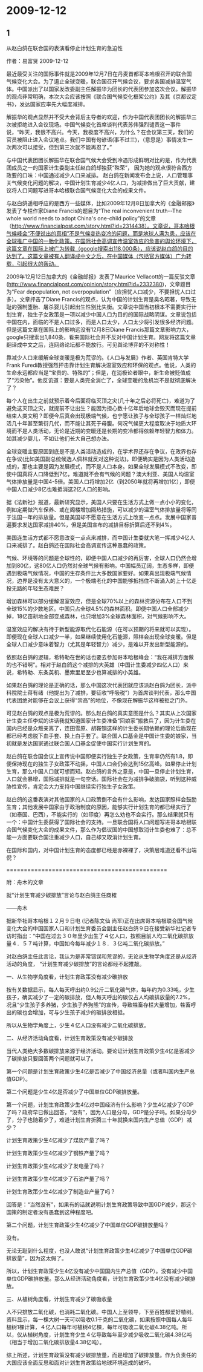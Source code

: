 # 2009-12-12

## 1

从赵白鸽在联合国的表演看停止计划生育的急迫性

作者：易富贤 2009-12-12

最近最受关注的国际事件就是2009年12月7日在丹麦首都哥本哈根召开的联合国气候变化大会。为了遏止全球变暖，联合国召开气候会议，要求各国减排温室气体。中国派出了以国家发改委副主任解振华为团长的代表团参加这次会议。解振华的观点非常明确，本次大会应该按照《联合国气候变化框架公约》及其《京都议定书》，发达国家应率先大幅度减排。

解振华的观点显然并不受大会背后主导者的欢迎，作为中国代表团团长的解振华三次被拒绝进入会议现场。中国气候变化首席谈判代表苏伟强烈谴责这一事件说，“昨天，我很不高兴。今天，我极度不高兴，为什么？在会议第三天，我们的官员被阻止进入会议地点。我们中国有句谚语(事不过三)，（意思是）事情发生一次两次可以接受，但到第三次就不能再忍了。”

与中国代表团团长解振华在联合国气候大会受到冷遇形成鲜明对比的是，作为代表团成员之一的国家计生委副主任赵白鸽却独获“殊荣”， 因为她的观点很符合西方政要的口味：中国通过减少人口来减排。 赵白鸽在新闻发布会上说，人口管理事关气候变化问题的解决，中国计划生育减少4亿人口，为减排做出了巨大贡献，建议将人口问题写进哥本哈根联合国气候变化大会的成果文件。

与赵白鸽遥相呼应的是西方一些媒体，比如2009年12月8日加拿大的《金融邮报》发表了专栏作家Diane Francis的题目为“The real inconvenient truth--The whole world needs to adopt China\'s one-child policy”的文章（http://www.financialpost.com/story.html?id=2314438）。文章说，哥本哈根气候峰会“不便说出的真相”不是气候变热变冷的问题，而是地球人满为患，应该在全球推广中国的一胎化政策。在国际社会高调宣传温室效应的危害的舆论环境下，这篇文章在国际上被广为转载（google搜索出118,000条），应该说赵白鸽的目的达到了。这篇文章被有人翻译成中文之后，在中国媒体（包括官方媒体）广为转载，引起很大的轰动。

2009年12月12日加拿大的《金融邮报》发表了Maurice Vellacott的一篇反驳文章(http://www.financialpost.com/opinion/story.html?id=2332380)，文章题目为“Fear depopulation, not overpopulation”（应担忧人口减少，不要担忧人口过多）。文章抨击了Diane Francis的观点，认为中国的计划生育是臭名昭著，导致无耻的强制堕胎、屠杀婴儿引起出生性别比失衡。文章说中国当初根本不需要实行计划生育，独生子女政策是一项以减少中国人口为目的的国际战略阴谋。文章说包括中国在内，面临的不是人口过多，而是人口太少，人口太少将引发很多经济问题。但是这篇文章在国际上的影响远没有12月8日Diane Francis那篇文章影响力大，google只搜索出1,840条，看来国际社会并不反对中国计划生育。网友将这篇文章翻译成中文之后，连网络论坛都不能放行。可见舆论博弈的不对称性！

靠减少人口来缓解全球变暖是极为荒谬的。《人口与发展》作者、英国肯特大学Frank Furedi教授强烈抨击靠计划生育解决温室效应和环保的观点。他说，人类的生命永远都应当是“宝贵的、特殊的”；但是，在消极论者眼中，新生命被贬值成了“污染物”。他反讥道：要是人类完全消亡了，全球变暖的危机岂不是就彻底解决了？

每个人在出生之前就预示着今后面将临灭顶之灾(几十年之后必将死亡)，难道为了避免这灭顶之灾，就提前不让出生？能因为担心数十亿年后地球会毁灭而现在提前结束人类文明？即便今后真会出现极端气候，也宁愿让孩子与全球孩子一样灿烂地活几十年甚至繁衍几代，而不能让其死于母腹。何况气候更大程度取决于地质大环境而不是人类活动，无论是近期的变暖还是长期的变冷都得依赖年轻智力和体力。如其减少婴儿，不如让他们长大自己想办法。

全球变暖主要原因到底是不是人类活动造成的，在学术界还存在争议，在政界也存在争议(比如美国副总统候选人佩林就反对这种说法)。即便确实是因为人类活动造成的，那也主要是因为发展模式，而不是人口本身。如果全球发展模式不改变，即使中国真将人口降低到7亿，难道就不会有气候的问题？澳大利亚、美国人均温室气体排放量是中国4-5倍。美国人口将增加2亿（到2050年就将再增加1亿），即便中国人口减少8亿也难抵消这2亿人口的影响。

据《法新社》报道，最新研究显示，美国人只要在生活方式上做一点小小的变化，例如定期做汽车保养、或在阁楼增加隔热措施，可以减少的温室气体排放量将等同于法国一年的排放量。但是美国却不愿意在生活方式上改变一点点。发展中国家普遍要求发达国家减排40%，但是美国宣布的减排目标折算后还不到4%。

美国连生活方式都不愿意改变一点点来减排，而中国计生委就大笔一挥减少4亿人口来减排了。赵白鸽还在国际社会高调宣传这种愚蠢的政策。

气候、环境等的问题是全球性的，即便中国人口减少的再厉害，全球人口仍然会增加到80亿，这80亿人口仍然对全球气候有影响。中国幅员辽阔，生态多样，即便遇到极端气候情况，中国的生存条件比大多数国家要好。如果真出现极端气候情况，边界是没有太大意义的，一个极端老化的中国能够抵挡住不断涌入的上十亿走投无路的年轻生态难民？

增加森林可以部分缓解温室效应，但是全球70%以上的森林资源分布在人口不到全球15%的少数地区。中国只占全球4.5%的森林面积。即便中国人口全部减少掉，18亿亩耕地全部变成森林，也只增加3%全球森林面积，对气候影响不大。

温室效应的解决有待于新型能源取代化石能源（在可以预期的将来就可以实现）。即便现在全球人口减少一半，如果继续使用化石能源，照样会出现全球变暖。但是全球人口减少意味着智力（尤其是年轻智力）减少，是难以开发出新型能源的。

依照赵白鸽的逻辑，希特勒在世的话也要去参加哥本哈根峰会：“我在减排方面做的也不错啊”。相对于赵白鸽这个减排的大英雄（中国计生委减少四亿人口）来说，希特勒、东条英机、墨索里尼至少也算减排的小英雄。

如果赵白鸽的理论是正确的话，那么中国这次代表团就应该派赵白鸽为团长，派中科院院士蒋有绪（他提出为了减排，要征收“呼吸税”）为首席谈判代表，那么中国代表团绝对能够在会议上获得“崇高”的地位，不像现在解振华这样被拒之门外。

可见赵白鸽的观点是极为荒谬的。那么赵白鸽的真实意图是什么？其实从上次国家计生委主任李斌的讲话我就知道国家计生委准备“回娘家”搬救兵了，因为计生委在国内已经是众叛亲离了，连田雪原、胡鞍钢这样的计生委长期依赖的理论后盾现在都已经考虑脱下血手套、换上白手套了。联合国人口基金是中国计生委的娘家，当初就是发达国家通过联合国人口基金促使中国实行计划生育的。

赵白鸽在联合国会议上宣传说中国即便实行独生子女政策，生育率仍然有1.8，即便保持现在的独生子女政策不动摇，中国人口会仍会达到15亿高峰。如果停止计划生育，那么中国人口就可想而知。赵白鸽的言外之意是，中国一旦停止计划生育，人口就会暴增，国际减排就是一句空话。国际社会在为减排争破脑袋，听到这种威胁性宣传，肯定会大力支持中国继续实行独生子女政策。

赵白鸽的这番表演对其他国家的人口政策倒不会有什么影响，发达国家照样会鼓励生育；其他发展中国家由于政治制度的原因，能够实行计划生育的都已经实行了（如泰国、巴西），不能实行的（如印度）再怎么劝也不会实行。那么结果就只有一个：中国计生委获得了国际社会的支持。一旦联合国将人口问题写进哥本哈根联合国气候变化大会的成果文件，那么作为倡议国的中国想取消计生委也难了：总不能一方面要联合国注重减少人口，自己却又取消计划生育。

在国际和国内，对中国计划生育的态度都已经是赤裸裸了，决策层难道还看不出端倪？

==============================================

附：舟木的文章

就“计划生育减少碳排放”言论与赵白鸽主任商榷

——舟木

据新华社哥本哈根１２月９日电 (记者陈文仙 尚军)正在出席哥本哈根联合国气候变化大会的中国国家人口和计划生育委员会副主任赵白鸽９日在接受新华社记者专访时指出：“中国在过去３０年里少出生了４亿人口，按照目前人均二氧化碳排放量４．５７吨计算，中国如今每年减少１８．３亿吨二氧化碳排放。”

对赵白鸽主任此言论，我认为是非常错误和荒谬的，无论从生物学角度还是从经济活动的角度， “计划生育减少碳排放”的言论都经不起推敲。

一、从生物学角度看，计划生育政策没有减少碳排放

按有关数据显示，每人每天呼出约0.9公斤二氧化碳气体，每年约为0.33吨，少生孩子，确实减少了一定的碳排放，但人每天呼出的碳仅占人均碳排放量的7.2%，况且“少生孩子多养猪，少生孩子养狗熊”的宣传，导致牲畜存栏大量增加，牲畜呼出的碳也会增加，可与少生孩子减少的碳排放相抵。

所以从生物学角度上，少生４亿人口没有减少二氧化碳排放。

二、从经济活动角度看，计划生育政策没有减少碳排放

当代人类绝大多数碳排放来源于经济活动。要论证计划生育政策少生4亿是否减少了碳排放只要回答两个问题就可以了。

第一个问题是计划生育政策少生4亿是否减少了中国经济总量（或者叫国内生产总值GDP）。

第二个问题是少生4亿是否减少了中国单位GDP碳排放量。

第一个问题，计划生育政策少生4亿对中国经济有什么影响？少生4亿减少了GDP了吗？政府早已做出回答，“没有”，因为人口是分母，GDP是分子吗。如果分母少了，分子也随着少了，难道计划生育折腾三十年就换来国内生产总值（GDP）减少？

计划生育政策少生4亿减少了煤炭产量了吗？

计划生育政策少生4亿减少了钢铁产量了吗？

计划生育政策少生4亿减少了发电量了吗？

计划生育政策少生4亿减少了石油产量了吗？

计划生育政策少生4亿减少了制造业产量了吗？

回答是：“当然没有”，如果有的话就说明计划生育政策导致中国GDP减少，那这个国策的制定者没有愚蠢到这种程度吧。

第二个问题，计划生育政策少生4亿减少了中国单位GDP碳排放量吗？

没有。

无论无耻到什么程度，也没人敢说“计划生育政策少生4亿减少了中国单位GDP碳排放量”，因为这太假了。

所以，计划生育政策少生4亿没有减少中国国内生产总值（GDP）。没有减少中国单位GDP碳排放量。那么从经济活动角度看，计划生育政策少生4亿没有减少碳排放。

三、从植树角度看，计划生育减少了碳吸收量

人不只排放二氧化碳，也消耗二氧化碳。中国人上至领导，下至百姓都爱好植树。资料显示，每一棵大树一天可以吸收0.1千克的二氧化碳，如果按照中国每人每年植树1棵计算，４亿人口每年可植树4亿棵，每年可吸收二氧化碳4.38亿吨。所以，仅从植树角度，计划生育少生４亿导致每年至少减少吸收二氧化碳4.38亿吨（相当于增加二氧化碳排放量4.38亿吨）。

综上所述，计划生育政策没有减少碳排放量，而是增加了碳排放量。作为负责任的大国应该全面反思和面对计划生育政策给地球环境造成的破坏。

